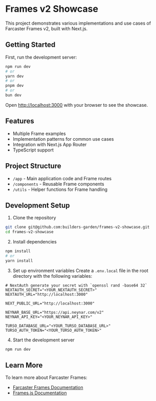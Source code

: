 # Frames v2 Showcase

This project demonstrates various implementations and use cases of Farcaster Frames v2, built with Next.js.

## Getting Started

First, run the development server:

```bash
npm run dev
# or
yarn dev
# or
pnpm dev
# or
bun dev
```

Open [http://localhost:3000](http://localhost:3000) with your browser to see the showcase.

## Features

- Multiple Frame examples
- Implementation patterns for common use cases
- Integration with Next.js App Router
- TypeScript support

## Project Structure

- `/app` - Main application code and Frame routes
- `/components` - Reusable Frame components
- `/utils` - Helper functions for Frame handling

## Development Setup

1. Clone the repository

```bash
git clone git@github.com:builders-garden/frames-v2-showcase.git
cd frames-v2-showcase
```

2. Install dependencies

```bash
npm install
# or
yarn install
```

3. Set up environment variables
   Create a `.env.local` file in the root directory with the following variables:

```
# NextAuth generate your secret with `openssl rand -base64 32`
NEXTAUTH_SECRET="<YOUR_NEXTAUTH_SECRET>"
NEXTAUTH_URL="http://localhost:3000"

NEXT_PUBLIC_URL="http://localhost:3000"

NEYNAR_BASE_URL="https://api.neynar.com/v2"
NEYNAR_API_KEY="<YOUR_NEYNAR_API_KEY>"

TURSO_DATABASE_URL="<YOUR_TURSO_DATABASE_URL>"
TURSO_AUTH_TOKEN="<YOUR_TURSO_AUTH_TOKEN>"
```

4. Start the development server

```bash
npm run dev
```

## Learn More

To learn more about Farcaster Frames:

- [Farcaster Frames Documentation](https://docs.farcaster.xyz/reference/frames/spec)
- [Frames.js Documentation](https://framesjs.org)

